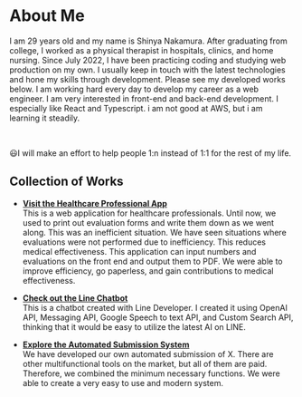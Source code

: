 <h1>
  About Me
</h1>

<p>
I am 29 years old and my name is Shinya Nakamura. After graduating from college, I worked as a physical therapist in hospitals, clinics, and home nursing.
Since July 2022, I have been practicing coding and studying web production on my own. I usually keep in touch with the latest technologies and hone my skills through development.
Please see my developed works below.
I am working hard every day to develop my career as a web engineer.
I am very interested in front-end and back-end development. I especially like React and Typescript. i am not good at AWS, but i am learning it steadily.</p>
</br>
<p>
😃I will make an effort to help people 1:n instead of 1:1 for the rest of my life.
</p>

## Collection of Works

- **[Visit the Healthcare Professional App](https://assessment-pdf-app.com)**  
  This is a web application for healthcare professionals. Until now, we used to print out evaluation forms and write them down as we went along. This was an inefficient situation. We have seen situations where evaluations were not performed due to inefficiency. This reduces medical effectiveness. This application can input numbers and evaluations on the front end and output them to PDF. We were able to improve efficiency, go paperless, and gain contributions to medical effectiveness.

- **[Check out the Line Chatbot](https://lin.ee/nmc0hnJ)**  
  This is a chatbot created with Line Developer. I created it using OpenAI API, Messaging API, Google Speech to text API, and Custom Search API, thinking that it would be easy to utilize the latest AI on LINE.

- **[Explore the Automated Submission System](https://x-app-7ede8bdeaf64.herokuapp.com)**  
  We have developed our own automated submission of X. There are other multifunctional tools on the market, but all of them are paid. Therefore, we combined the minimum necessary functions. We were able to create a very easy to use and modern system.


